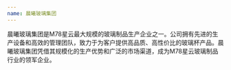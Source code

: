 ```yaml
---
name: 晨曦玻璃集团
---
```

晨曦玻璃集团是M78星云最大规模的玻璃制品生产企业之一。公司拥有先进的生产设备和高效的管理团队，致力于为客户提供高品质、高性价比的玻璃杯产品。晨曦玻璃集团凭借其规模化的生产优势和广泛的市场渠道，成为M78星云玻璃制品行业的领军企业。